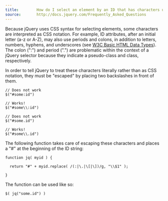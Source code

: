 ```yaml
---
title:        How do I select an element by an ID that has characters used in CSS notation?
source:       http://docs.jquery.com/Frequently_Asked_Questions
---
```


Because jQuery uses CSS syntax for selecting elements, some characters are interpreted as CSS notation. For example, ID attributes, after an initial letter (a-z or A-Z), may also use periods and colons, in addition to letters, numbers, hyphens, and underscores (see [W3C Basic HTML Data Types](http://www.w3.org/TR/html4/types.html#type-id)). The colon (":") and period (".") are problematic within the context of a jQuery selector because they indicate a pseudo-class and class, respectively.

In order to tell jQuery to treat these characters literally rather than as CSS notation, they must be "escaped" by placing two backslashes in front of them.

```
// Does not work
$("#some:id")

// Works!
$("#some\\:id")

// Does not work
$("#some.id")

// Works!
$("#some\\.id")
```

The following function takes care of escaping these characters and places a "#" at the beginning of the ID string:

```
function jq( myid ) {

  return "#" + myid.replace( /(:|\.|\[|\])/g, "\\$1" );

}
```

The function can be used like so:

```
$( jq("some.id") )
```
